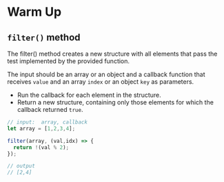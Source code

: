 # Warm Up

## `filter()` method

The filter() method creates a new structure with all elements that pass the test implemented by the provided function.

The input should be an array or an object and a callback function that receives `value` and an array `index` or an object `key` as parameters.

- Run the callback for each element in the structure.
- Return a new structure, containing only those elements for which the callback returned `true`.

```javascript
// input:  array, callback
let array = [1,2,3,4];

filter(array, (val,idx) => {
  return !(val % 2);
});

// output
// [2,4]
```
